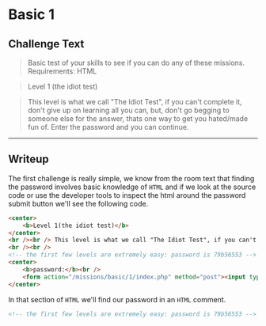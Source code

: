 # Basic 1

## Challenge Text

> Basic test of your skills to see if you can do any of these missions. Requirements: HTML

> Level 1 (the idiot test)

> This level is what we call "The Idiot Test", if you can't complete it, don't give up on learning all you can, but, don't go begging to someone else for the answer, thats one way to get you hated/made fun of. Enter the password and you can continue.

---

## Writeup

The first challenge is really simple, we know from the room text that finding the password involves basic knowledge of ```HTML``` and if we look at the source code or use the developer tools to inspect the html around the password submit button we'll see the following code.

```html
<center>
    <b>Level 1(the idiot test)</b>
</center>
<br /><br /> This level is what we call "The Idiot Test", if you can't complete it, don't give up on learning all you can, but, don't go begging to someone else for the answer, thats one way to get you hated/made fun of. Enter the password and you can continue.
<br /><br />
<!-- the first few levels are extremely easy: password is 79b56553 -->
<center>
    <b>password:</b><br />
    <form action="/missions/basic/1/index.php" method="post"><input type="password" name="password" /><br /><br /><input type="submit" value="submit" /></form>
</center>
```

In that section of ```HTML``` we'll find our password in an ```HTML``` comment.

```html
<!-- the first few levels are extremely easy: password is 79b56553 -->
```